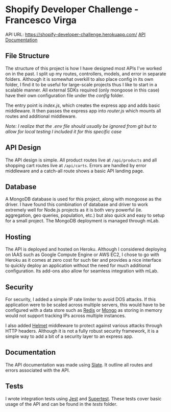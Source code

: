
# Shopify Developer Challenge - Francesco Virga

API URL: https://shopify-developer-challenge.herokuapp.com/
[API Documentation](https://francescov1.github.io/shopify-developer-challenge-docs)

## File Structure

The structure of this project is how I have designed most APIs I've worked on in the past. I split up my routes, controllers, models, and error in separate folders. Although it is somewhat overkill to also place config in its own folder, I find it to be useful for large-scale projects thus I like to start in a scalable manner. All external SDKs required (only mongoose in this case) have their own configuration file under the <i>config</i> folder.

The entry point is <i>index.js</i>, which creates the express app and adds basic middleware. It then passes the express app into <i>router.js</i> which mounts all routes and additional middleware.

<i>Note: I realize that the .env file should usually be ignored from git but to allow for local testing I included it for this specific case</i>


## API Design

The API design is simple. All product routes live at `/api/products` and all shopping cart routes live at `/api/carts`. Errors are handled by error middleware and a catch-all route shows a basic API landing page.


## Database

A MongoDB database is used for this project, along with mongoose as the driver. I have found this combination of database and driver to work extremely well for Node.js projects as it is both very powerful (ie. aggregation, geo queries, population, etc.) but also quick and easy to setup for a small project. The MongoDB deployment is managed through mLab.

## Hosting

The API is deployed and hosted on Heroku. Although I considered deploying on IAAS such as Google Compute Engine or AWS EC2, I chose to go with Heroku as it comes at zero cost for such tier and provides a nice interface to quickly deploy an application without the need for much additional configuration. Its add-ons also allow for seamless integration with mLab.

## Security

For security, I added a simple IP rate limiter to avoid DOS attacks. If this application were to be scaled across multiple servers, this would have to be configured with a data store such as [Redis](https://www.npmjs.com/package/rate-limit-redis) or [Mongo](https://www.npmjs.com/package/rate-limit-mongo) as storing in memory would not support tracking IPs across multiple instances.

I also added [Helmet](https://github.com/helmetjs/helmet) middleware to protect against various attacks through HTTP headers. Although it is not a fully robust security framework, it is a simple way to add a bit of a security layer to an express app.

## Documentation

The API documentation was made using [Slate](https://github.com/lord/slate). It outline all routes and errors associated with the API.

## Tests

I wrote integration tests using [Jest](https://jestjs.io) and [Supertest](https://www.npmjs.com/package/supertest). These tests cover basic usage of the API and can be found in the <i>tests</i> folder.
